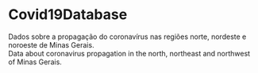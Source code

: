 # Covid19Database
Dados sobre a propagação do coronavírus nas regiões norte, nordeste e noroeste de Minas Gerais.<br>
Data about coronavirus propagation in the north, northeast and northwest of Minas Gerais.
